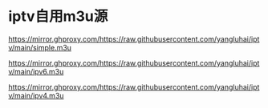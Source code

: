# iptv自用m3u源

https://mirror.ghproxy.com/https://raw.githubusercontent.com/yangluhai/iptv/main/simple.m3u

https://mirror.ghproxy.com/https://raw.githubusercontent.com/yangluhai/iptv/main/ipv6.m3u

https://mirror.ghproxy.com/https://raw.githubusercontent.com/yangluhai/iptv/main/ipv4.m3u
